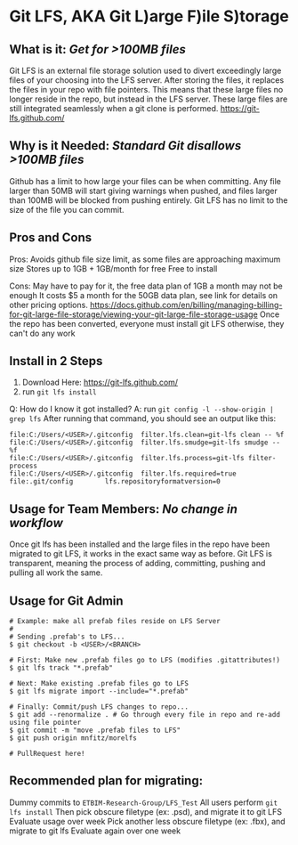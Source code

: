 # Git LFS, AKA Git L)arge F)ile S)torage

## What is it: _Get for >100MB files_
Git LFS is an external file storage solution used to divert exceedingly large files of your choosing into the LFS server. 
After storing the files, it replaces the files in your repo with file pointers. 
This means that these large files no longer reside in the repo, but instead in the LFS server. 
These large files are still integrated seamlessly when a git clone is performed.
https://git-lfs.github.com/

## Why is it Needed: _Standard Git disallows >100MB files_
Github has a limit to how large your files can be when committing. 
Any file larger than 50MB will start giving warnings when pushed, and files larger than 100MB will be blocked from pushing entirely. 
Git LFS has no limit to the size of the file you can commit. 

## Pros and Cons
Pros: 
Avoids github file size limit, as some files are approaching maximum size
Stores up to 1GB + 1GB/month for free
Free to install

Cons:
May have to pay for it, the free data plan of 1GB a month may not be enough
It costs $5 a month for the 50GB data plan, see link for details on other pricing options.
https://docs.github.com/en/billing/managing-billing-for-git-large-file-storage/viewing-your-git-large-file-storage-usage
Once the repo has been converted, everyone must install git LFS otherwise, they can't do any work

## Install in 2 Steps
1. Download Here: https://git-lfs.github.com/
2. run `git lfs install`

Q: How do I know it got installed?
A: run `git config -l --show-origin | grep lfs`
   After running that command, you should see an output like this:
   ```
   file:C:/Users/<USER>/.gitconfig  filter.lfs.clean=git-lfs clean -- %f
   file:C:/Users/<USER>/.gitconfig  filter.lfs.smudge=git-lfs smudge -- %f
   file:C:/Users/<USER>/.gitconfig  filter.lfs.process=git-lfs filter-process
   file:C:/Users/<USER>/.gitconfig  filter.lfs.required=true
   file:.git/config        lfs.repositoryformatversion=0
   ```

## Usage for Team Members: _No change in workflow_
Once git lfs has been installed and the large files in the repo have been migrated to git LFS, it works in the exact same way as before.
Git LFS is transparent, meaning the process of adding, committing, pushing and pulling all work the same.

## Usage for Git Admin
```
# Example: make all prefab files reside on LFS Server
#
# Sending .prefab's to LFS...
$ git checkout -b <USER>/<BRANCH>

# First: Make new .prefab files go to LFS (modifies .gitattributes!)
$ git lfs track "*.prefab"

# Next: Make existing .prefab files go to LFS
$ git lfs migrate import --include="*.prefab"

# Finally: Commit/push LFS changes to repo...
$ git add --renormalize . # Go through every file in repo and re-add using file pointer
$ git commit -m "move .prefab files to LFS"
$ git push origin mnfitz/morelfs

# PullRequest here!
```
## Recommended plan for migrating: 
Dummy commits to `ETBIM-Research-Group/LFS_Test`
All users perform `git lfs install`
Then pick obscure filetype (ex: .psd), and migrate it to git LFS
Evaluate usage over week
Pick another less obscure filetype (ex: .fbx), and migrate to git lfs
Evaluate again over one week